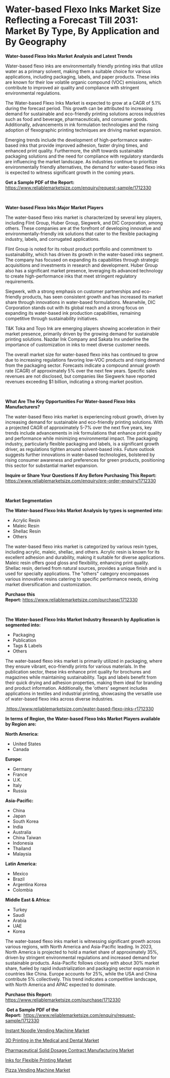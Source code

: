 <p><h1>Water-based Flexo Inks Market Size Reflecting a Forecast Till 2031: Market By Type, By Application and By Geography</h1></p><p><strong>Water-based Flexo Inks Market Analysis and Latest Trends</strong></p>
<p><p>Water-based flexo inks are environmentally friendly printing inks that utilize water as a primary solvent, making them a suitable choice for various applications, including packaging, labels, and paper products. These inks are known for their low volatile organic compound (VOC) emissions, which contribute to improved air quality and compliance with stringent environmental regulations.</p><p>The Water-based Flexo Inks Market is expected to grow at a CAGR of 5.1% during the forecast period. This growth can be attributed to increasing demand for sustainable and eco-friendly printing solutions across industries such as food and beverage, pharmaceuticals, and consumer goods. Additionally, advancements in ink formulation technologies and the rising adoption of flexographic printing techniques are driving market expansion.</p><p>Emerging trends include the development of high-performance water-based inks that provide improved adhesion, faster drying times, and enhanced print quality. Furthermore, the shift towards sustainable packaging solutions and the need for compliance with regulatory standards are influencing the market landscape. As industries continue to prioritize environmentally friendly alternatives, the demand for water-based flexo inks is expected to witness significant growth in the coming years.</p></p>
<p><strong>Get a Sample PDF of the Report:&nbsp;</strong> <a href="https://www.reliablemarketsize.com/enquiry/request-sample/1712330?utm_campaign=1550&utm_medium=2&utm_source=Github&utm_content=ia&utm_term=22102024&utm_id=water-based-flexo-inks">https://www.reliablemarketsize.com/enquiry/request-sample/1712330</a></p>
<p>&nbsp;</p>
<p><strong>Water-based Flexo Inks Major Market Players</strong></p>
<p><p>The water-based flexo inks market is characterized by several key players, including Flint Group, Huber Group, Siegwerk, and DIC Corporation, among others. These companies are at the forefront of developing innovative and environmentally-friendly ink solutions that cater to the flexible packaging industry, labels, and corrugated applications.</p><p>Flint Group is noted for its robust product portfolio and commitment to sustainability, which has driven its growth in the water-based inks segment. The company has focused on expanding its capabilities through strategic acquisitions and investments in research and development. Huber Group also has a significant market presence, leveraging its advanced technology to create high-performance inks that meet stringent regulatory requirements.</p><p>Siegwerk, with a strong emphasis on customer partnerships and eco-friendly products, has seen consistent growth and has increased its market share through innovations in water-based formulations. Meanwhile, DIC Corporation stands out with its global reach and a strong focus on expanding its water-based ink production capabilities, remaining competitive through sustainability initiatives.</p><p>T&K Toka and Toyo Ink are emerging players showing acceleration in their market presence, primarily driven by the growing demand for sustainable printing solutions. Nazdar Ink Company and Sakata Inx underline the importance of customization in inks to meet diverse customer needs.</p><p>The overall market size for water-based flexo inks has continued to grow due to increasing regulations favoring low-VOC products and rising demand from the packaging sector. Forecasts indicate a compound annual growth rate (CAGR) of approximately 5% over the next few years. Specific sales revenues are not disclosed, but companies like Siegwerk have reported revenues exceeding $1 billion, indicating a strong market position.</p></p>
<p>&nbsp;</p>
<p><strong>What Are The Key Opportunities For Water-based Flexo Inks Manufacturers?</strong></p>
<p><p>The water-based flexo inks market is experiencing robust growth, driven by increasing demand for sustainable and eco-friendly printing solutions. With a projected CAGR of approximately 5-7% over the next five years, key trends include advancements in ink formulations that enhance print quality and performance while minimizing environmental impact. The packaging industry, particularly flexible packaging and labels, is a significant growth driver, as regulations tighten around solvent-based inks. Future outlook suggests further innovations in water-based technologies, bolstered by rising consumer awareness and preferences for green products, positioning this sector for substantial market expansion.</p></p>
<p><strong>Inquire or Share Your Questions If Any Before Purchasing This Report:</strong> <a href="https://www.reliablemarketsize.com/enquiry/pre-order-enquiry/1712330?utm_campaign=1550&utm_medium=2&utm_source=Github&utm_content=ia&utm_term=22102024&utm_id=water-based-flexo-inks">https://www.reliablemarketsize.com/enquiry/pre-order-enquiry/1712330</a></p>
<p>&nbsp;</p>
<p><strong>Market Segmentation</strong></p>
<p><strong>The Water-based Flexo Inks Market Analysis by types is segmented into:</strong></p>
<p><ul><li>Acrylic Resin</li><li>Maleic Resin</li><li>Shellac Resin</li><li>Others</li></ul></p>
<p><p>The water-based flexo inks market is categorized by various resin types, including acrylic, maleic, shellac, and others. Acrylic resin is known for its excellent adhesion and durability, making it suitable for diverse applications. Maleic resin offers good gloss and flexibility, enhancing print quality. Shellac resin, derived from natural sources, provides a unique finish and is used for specialty applications. The "others" category encompasses various innovative resins catering to specific performance needs, driving market diversification and customization.</p></p>
<p><strong>Purchase this Report:&nbsp;</strong><a href="https://www.reliablemarketsize.com/purchase/1712330?utm_campaign=1550&utm_medium=2&utm_source=Github&utm_content=ia&utm_term=22102024&utm_id=water-based-flexo-inks">https://www.reliablemarketsize.com/purchase/1712330</a></p>
<p>&nbsp;</p>
<p><strong>The Water-based Flexo Inks Market Industry Research by Application is segmented into:</strong></p>
<p><ul><li>Packaging</li><li>Publication</li><li>Tags & Labels</li><li>Others</li></ul></p>
<p><p>The water-based flexo inks market is primarily utilized in packaging, where they ensure vibrant, eco-friendly prints for various materials. In the publication sector, these inks enhance print quality for brochures and magazines while maintaining sustainability. Tags and labels benefit from their quick drying and adhesion properties, making them ideal for branding and product information. Additionally, the 'others' segment includes applications in textiles and industrial printing, showcasing the versatile use of water-based flexo inks across diverse industries.</p></p>
<p><a href="https://www.reliablemarketsize.com/water-based-flexo-inks-r1712330?utm_campaign=1550&utm_medium=2&utm_source=Github&utm_content=ia&utm_term=22102024&utm_id=water-based-flexo-inks">&nbsp;https://www.reliablemarketsize.com/water-based-flexo-inks-r1712330</a></p>
<p><strong>In terms of Region, the Water-based Flexo Inks Market Players available by Region are:</strong></p>
<p>
    <p> <strong> North America: </strong>
        <ul>
            <li>United States</li>
            <li>Canada</li>
        </ul>
        </p> 
    <p> <strong> Europe: </strong>
        <ul>
            <li>Germany</li>
            <li>France</li>
            <li>U.K.</li>
            <li>Italy</li>
            <li>Russia</li>
        </ul>
        </p> 
    <p> <strong> Asia-Pacific: </strong>
        <ul>
            <li>China</li>
            <li>Japan</li>
            <li>South Korea</li>
            <li>India</li>
            <li>Australia</li>
            <li>China Taiwan</li>
            <li>Indonesia</li>
            <li>Thailand</li>
            <li>Malaysia</li>
        </ul>
        </p> 
    <p> <strong> Latin America: </strong>
        <ul>
            <li>Mexico</li>
            <li>Brazil</li>
            <li>Argentina Korea</li>
            <li>Colombia</li>
        </ul>
        </p> 
    <p> <strong> Middle East & Africa: </strong>
        <ul>
            <li>Turkey</li>
            <li>Saudi</li>
            <li>Arabia</li>
            <li>UAE</li>
            <li>Korea</li>
        </ul>
    </p>
    </p>
<p><p>The water-based flexo inks market is witnessing significant growth across various regions, with North America and Asia-Pacific leading. In 2023, North America is projected to hold a market share of approximately 35%, driven by stringent environmental regulations and increased demand for sustainable products. Asia-Pacific follows closely with about 30% market share, fueled by rapid industrialization and packaging sector expansion in countries like China. Europe accounts for 25%, while the USA and China contribute 5% collectively. This trend indicates a competitive landscape, with North America and APAC expected to dominate.</p></p>
<p><strong>Purchase this Report: </strong><a href="https://www.reliablemarketsize.com/purchase/1712330?utm_campaign=1550&utm_medium=2&utm_source=Github&utm_content=ia&utm_term=22102024&utm_id=water-based-flexo-inks">https://www.reliablemarketsize.com/purchase/1712330</a></p>
<p>&nbsp;<strong>Get a Sample PDF of the Report:&nbsp;&nbsp;</strong><a href="https://www.reliablemarketsize.com/enquiry/request-sample/1712330?utm_campaign=1550&utm_medium=2&utm_source=Github&utm_content=ia&utm_term=22102024&utm_id=water-based-flexo-inks">https://www.reliablemarketsize.com/enquiry/request-sample/1712330</a></p>
<p><strong></strong></p>
<p><p><a href="https://issuu.com/reportprime-2/docs/instant-noodle-vending-machine-mark_46aa543d58ff0f?utm_campaign=1550&utm_medium=2&utm_source=Github&utm_content=ia&utm_term=22102024&utm_id=water-based-flexo-inks">Instant Noodle Vending Machine Market</a></p><p><a href="https://www.linkedin.com/pulse/3d-printing-medical-dental-market-penetration-strategies-nldbf?utm_campaign=1550&utm_medium=2&utm_source=Github&utm_content=ia&utm_term=22102024&utm_id=water-based-flexo-inks">3D Printing in the Medical and Dental Market</a></p><p><a href="https://www.linkedin.com/pulse/emerging-pharmaceutical-solid-dosage-contract-manufacturing-qbr6f?utm_campaign=1550&utm_medium=2&utm_source=Github&utm_content=ia&utm_term=22102024&utm_id=water-based-flexo-inks">Pharmaceutical Solid Dosage Contract Manufacturing Market</a></p><p><a href="https://github.com/ChiragRp1/Market-Research-Report-List-6/blob/main/inks-for-flexible-printing-market.md?utm_campaign=1550&utm_medium=2&utm_source=Github&utm_content=ia&utm_term=22102024&utm_id=water-based-flexo-inks">Inks for Flexible Printing Market</a></p><p><a href="https://issuu.com/reportprime-2/docs/pizza-vending-machine-market-size-2_0f25479879ed24?utm_campaign=1550&utm_medium=2&utm_source=Github&utm_content=ia&utm_term=22102024&utm_id=water-based-flexo-inks">Pizza Vending Machine Market</a></p></p>